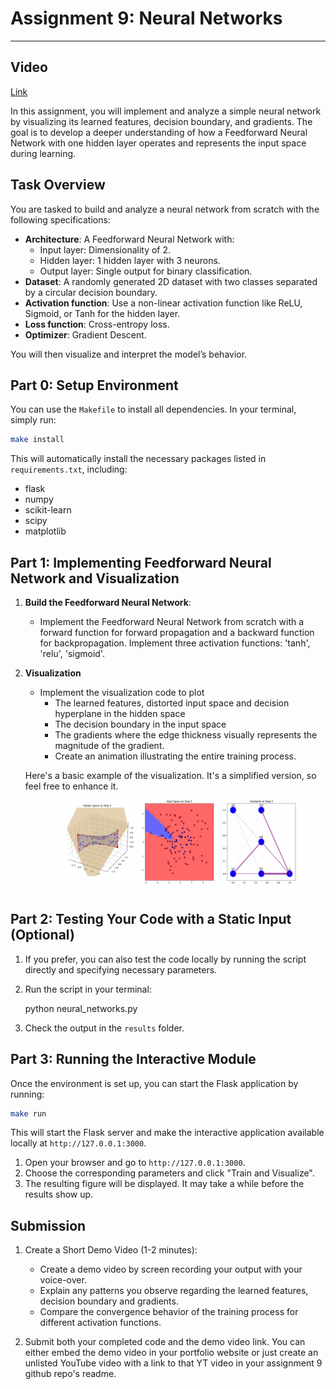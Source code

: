 # Assignment 9: Neural Networks

---

## Video
[Link](https://youtube.com/shorts/sARBapa4K_8?feature=share)

In this assignment, you will implement and analyze a simple neural network by visualizing its learned features, decision boundary, and gradients. The goal is to develop a deeper understanding of how a Feedforward Neural Network with one hidden layer operates and represents the input space during learning.

## Task Overview

You are tasked to build and analyze a neural network from scratch with the following specifications:
- **Architecture**: A Feedforward Neural Network with:
  - Input layer: Dimensionality of 2.
  - Hidden layer: 1 hidden layer with 3 neurons.
  - Output layer: Single output for binary classification.
- **Dataset**: A randomly generated 2D dataset with two classes separated by a circular decision boundary.
- **Activation function**: Use a non-linear activation function like ReLU, Sigmoid, or Tanh for the hidden layer.
- **Loss function**: Cross-entropy loss.
- **Optimizer**: Gradient Descent.

You will then visualize and interpret the model’s behavior.


## Part 0: Setup Environment

You can use the `Makefile` to install all dependencies. In your terminal, simply run:

```bash
make install
```

This will automatically install the necessary packages listed in `requirements.txt`, including:

- flask
- numpy
- scikit-learn
- scipy
- matplotlib

## Part 1: Implementing Feedforward Neural Network and Visualization

1. **Build the Feedforward Neural Network**: 
   - Implement the Feedforward Neural Network from scratch with a forward function for forward propagation and a backward function for backpropagation. Implement three activation functions: 'tanh', 'relu', 'sigmoid'.
  
2. **Visualization**
   - Implement the visualization code to plot 
     - The learned features, distorted input space and decision hyperplane in the hidden space
     - The decision boundary in the input space
     - The gradients where the edge thickness visually represents the magnitude of the gradient.
     - Create an animation illustrating the entire training process.

   Here's a basic example of the visualization. It's a simplified version, so feel free to enhance it.
   ![til](example-output/visualize.gif)

  

## Part 2: Testing Your Code with a Static Input (Optional)

1. If you prefer, you can also test the code locally by running the script directly and specifying necessary parameters. 

2. Run the script in your terminal:
   
   python neural_networks.py

3. Check the output in the `results` folder.

## Part 3: Running the Interactive Module

Once the environment is set up, you can start the Flask application by running:

```bash
make run
```

This will start the Flask server and make the interactive application available locally at `http://127.0.0.1:3000`.

1. Open your browser and go to `http://127.0.0.1:3000`.
2. Choose the corresponding parameters and click "Train and Visualize". 
3. The resulting figure will be displayed. It may take a while before the results show up.


## Submission

1. Create a Short Demo Video (1-2 minutes):
   
   - Create a demo video by screen recording your output with your voice-over.
   - Explain any patterns you observe regarding the learned features, decision boundary and gradients.
   - Compare the convergence behavior of the training process for different activation functions.

2. Submit both your completed code and the demo video link.
You can either embed the demo video in your portfolio website or just create an unlisted YouTube video with a link to that YT video in your assignment 9 github repo's readme.

